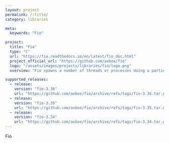 ```yaml
---
layout: project
permalink: /:title/
category: libraries

meta:
  keywords: "Fio"

project:
  title: "Fio"
  type: "C"
  url: "https://fio.readthedocs.io/en/latest/fio_doc.html"
  project_official_url: "https://github.com/axboe/fio"
  logo: "/assets/images/projects/libraries/fio/logo.png"
  overview: "Fio spawns a number of threads or processes doing a particular type of I/O action as specified by the user. fio takes a number of global parameters, each inherited by the thread unless otherwise parameters given to them overriding that setting is given. The typical use of fio is to write a job file matching the I/O load one wants to simulate."

supported_releases:
  - release:
    version: "fio-3.36"
    url: "https://github.com/axboe/fio/archive/refs/tags/fio-3.36.tar.gz"
  - release:
    version: "fio-3.35"
    url: "https://github.com/axboe/fio/archive/refs/tags/fio-3.35.tar.gz"
  - release:
    version: "fio-3.34"
    url: "https://github.com/axboe/fio/archive/refs/tags/fio-3.34.tar.gz"
---
```


<p>Fio</p>
